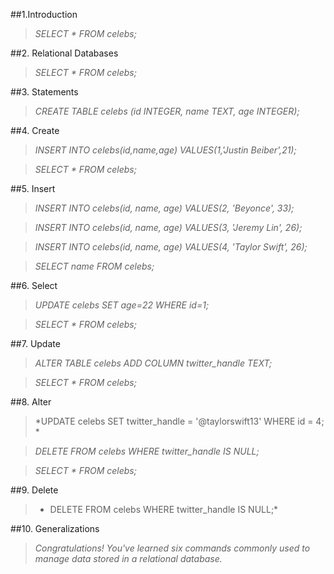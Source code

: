 
##1.Introduction

  > *SELECT * FROM celebs;*
  
##2. Relational Databases

  > *SELECT * FROM celebs;* 
  
##3. Statements

  > *CREATE TABLE celebs (id INTEGER, name TEXT, age INTEGER);*
  
##4. Create

  > *INSERT INTO celebs(id,name,age) VALUES(1,'Justin Beiber',21);*
  
  > *SELECT * FROM celebs;*

##5. Insert
 
  > *INSERT INTO celebs(id, name, age) VALUES(2, 'Beyonce', 33);*
  
  > *INSERT INTO celebs(id, name, age) VALUES(3, 'Jeremy Lin', 26);*
   
  > *INSERT INTO celebs(id, name, age) VALUES(4, 'Taylor Swift', 26);*

  > *SELECT name FROM celebs;*
  
##6. Select

  > *UPDATE celebs SET age=22 WHERE id=1;*

  > *SELECT * FROM celebs;*
  
##7. Update

  > *ALTER TABLE celebs ADD COLUMN twitter_handle TEXT;*

  > *SELECT * FROM celebs;*

##8. Alter

  > *UPDATE celebs SET twitter_handle = '@taylorswift13'  WHERE id = 4; *
  
  > *DELETE FROM celebs WHERE twitter_handle IS NULL;*
 
  > *SELECT * FROM celebs;*
  
##9. Delete

  >* DELETE FROM celebs WHERE twitter_handle IS NULL;*
  
##10. Generalizations
  
  > *Congratulations! You've learned six commands commonly used to manage data stored in a relational database.*

